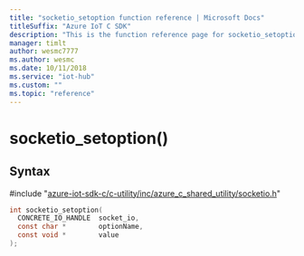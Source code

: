 ```yaml
---                             
title: "socketio_setoption function reference | Microsoft Docs" 
titleSuffix: "Azure IoT C SDK"            
description: "This is the function reference page for socketio_setoption() in the Azure IoT C SDK. This SDK is used with the Azure IoT Hub and Azure IoT Hub Device Provisioning Service"            
manager: timlt                 
author: wesmc7777              
ms.author: wesmc               
ms.date: 10/11/2018                    
ms.service: "iot-hub"             
ms.custom: ""                
ms.topic: "reference"        
---                            
```


# socketio_setoption()

## Syntax

\#include "[azure-iot-sdk-c/c-utility/inc/azure_c_shared_utility/socketio.h](../socketio-h.md)"  
```C
int socketio_setoption(
  CONCRETE_IO_HANDLE  socket_io,
  const char *        optionName,
  const void *        value
);
```

